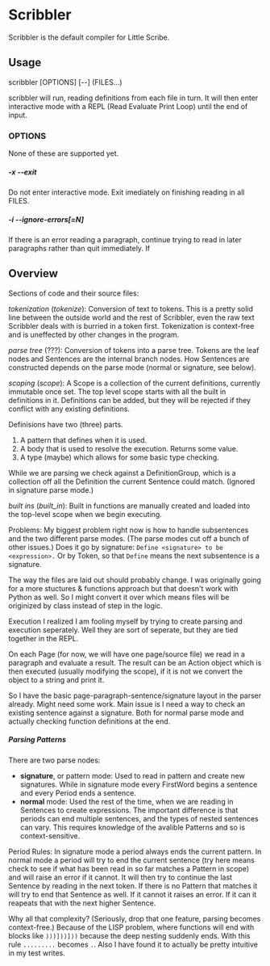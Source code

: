 # Scribbler #

Scribbler is the default compiler for Little Scribe.

## Usage ##
scribbler [OPTIONS] [--] (FILES...)

scribbler will run, reading definitions from each file in turn. It will then
enter interactive mode with a REPL (Read Evaluate Print Loop) until the end of
input.

### OPTIONS
None of these are supported yet.

##### -x --exit
Do not enter interactive mode. Exit imediately on finishing reading in all
FILES.

##### -i --ignore-errors[=N]
If there is an error reading a paragraph, continue trying to read in later
paragraphs rather than quit immediately. If 

## Overview ##
Sections of code and their source files:

*tokenization* (*tokenize*):
Conversion of text to tokens. This is a pretty solid line between the outside
world and the rest of Scribbler, even the raw text Scribbler deals with is
burried in a token first. Tokenization is context-free and is uneffected by
other changes in the program.

*parse tree* (???):
Conversion of tokens into a parse tree. Tokens are the leaf nodes and
Sentences are the internal branch nodes. How Sentences are constructed depends
on the parse mode (normal or signature, see below).

*scoping* (*scope*):
A Scope is a collection of the current definitions, currently immutable once
set. The top level scope starts with all the built in definitions in it.
Definitions can be added, but they will be rejected if they conflict with any
existing definitions.

Definisions have two (three) parts.
1. A pattern that defines when it is used.
2. A body that is used to resolve the execution. Returns some value.
3. A type (maybe) which allows for some basic type checking.

While we are parsing we check against a DefinitionGroup, which is a collection
off all the Definition the current Sentence could match. (Ignored in signature
parse mode.)

*built ins* (*built_in*):
Built in functions are manually created and loaded into the top-level scope
when we begin executing.


Problems:
My biggest problem right now is how to handle subsentences and the two
different parse modes. (The parse modes cut off a bunch of other issues.)
Does it go by signature: `Define <signature> to be <expression>.` Or by Token,
so that `Define` means the next subsentence is a signature.

The way the files are laid out should probably change. I was originally going
for a more stuctures & functions approach but that doesn't work with Python
as well. So I might convert it over which means files will be originized by
class instead of step in the logic.

Execution
I realized I am fooling myself by trying to create parsing and execution
seperately. Well they are sort of seperate, but they are tied together in the
REPL.

On each Page (for now, we will have one page/source file) we read in a
paragraph and evaluate a result. The result can be an Action object which is
then executed (usually modifying the scope), if it is not we convert the
object to a string and print it.

So I have the basic page-paragraph-sentence/signature layout in the parser
already. Might need some work. Main issue is I need a way to check an existing
sentence against a signature. Both for normal parse mode and actually checking
function definitions at the end.

##### Parsing Patterns
There are two parse nodes:
+ **signature**, or pattern mode: Used to read in pattern and create new
    signatures. While in signature mode every FirstWord begins a sentence and
    every Period ends a sentence.
+ **normal** mode: Used the rest of the time, when we are reading in Sentences
    to create expressions. The important difference is that periods can end
    multiple sentences, and the types of nested sentences can vary. This
    requires knowledge of the avalible Patterns and so is context-sensitive.

Period Rules: In signature mode a period always ends the current pattern. In
normal mode a period will try to end the current sentence (try here means
check to see if what has been read in so far matches a Pattern in scope) and
will raise an error if it cannot. It will then try to continue the last
Sentence by reading in the next token. If there is no Pattern that matches it
will try to end that Sentence as well. If it cannot it raises an error. If it
can it reapeats that with the next higher Sentence.

Why all that complexity? (Seriously, drop that one feature, parsing becomes
context-free.) Because of the LISP problem, where functions will end with
blocks like `)))]))]))` because the deep nesting suddenly ends. With this
rule `.........` becomes `.`. Also I have found it to actually be pretty
intuitive in my test writes.

